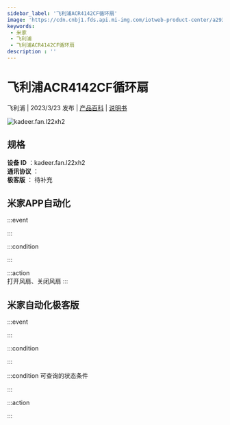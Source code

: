 ```yaml
---
sidebar_label: '飞利浦ACR4142CF循环扇'
image: 'https://cdn.cnbj1.fds.api.mi-img.com/iotweb-product-center/a293b93983b4698d99734b2f09c9d6b0_1675153577199.png?GalaxyAccessKeyId=AKVGLQWBOVIRQ3XLEW&Expires=9223372036854775807&Signature=vVqwNBqC74q+EphXGlB0T0fD9+0='
keywords: 
 - 米家
 - 飞利浦
 - 飞利浦ACR4142CF循环扇
description : ''
---
```

# 飞利浦ACR4142CF循环扇

飞利浦 | 2023/3/23 发布 | [产品百科](https://home.mi.com/webapp/content/baike/product/index.html?model=kadeer.fan.l22xh2/) | [说明书](https://home.mi.com/views/introduction.html?model=kadeer.fan.l22xh2&region=cn)

![kadeer.fan.l22xh2](https://cdn.cnbj1.fds.api.mi-img.com/iotweb-product-center/a293b93983b4698d99734b2f09c9d6b0_1675153577199.png?GalaxyAccessKeyId=AKVGLQWBOVIRQ3XLEW&Expires=9223372036854775807&Signature=vVqwNBqC74q+EphXGlB0T0fD9+0=)

## 规格  
> 
**设备 ID** ：kadeer.fan.l22xh2  
**通讯协议** ：  
**极客版**  ： 待补充 


## 米家APP自动化  

:::event  

:::

:::condition  

:::

:::action   
打开风扇、关闭风扇
:::

## 米家自动化极客版  

:::event  

:::

:::condition  

:::

:::condition 可查询的状态条件  

:::

:::action  

:::

        
